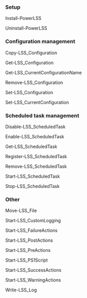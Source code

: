 
### Setup

Install-PowerLSS

Uninstall-PowerLSS


### Configuration management

Copy-LSS_Configuration

Get-LSS_Configuration

Get-LSS_CurrentConfigurationName

Remove-LSS_Configuration

Set-LSS_Configuration

Set-LSS_CurrentConfiguration


### Scheduled task management

Disable-LSS_ScheduledTask

Enable-LSS_ScheduledTask

Get-LSS_ScheduledTask

Register-LSS_ScheduledTask

Remove-LSS_ScheduledTask

Start-LSS_ScheduledTask

Stop-LSS_ScheduledTask


### Other

Move-LSS_File

Start-LSS_CustomLogging

Start-LSS_FailureActions

Start-LSS_PostActions

Start-LSS_PreActions

Start-LSS_PS1Script

Start-LSS_SuccessActions

Start-LSS_WarningActions

Write-LSS_Log
